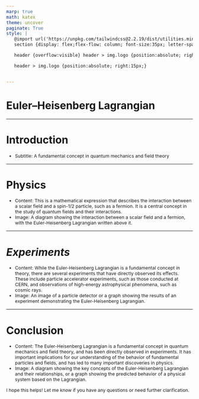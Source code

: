 ```yaml
---
marp: true
math: katex
theme: uncover
paginate: True
style: |
   @import url('https://unpkg.com/tailwindcss@2.2.19/dist/utilities.min.css');
   section {display: flex;flex-flow: column; font-size:35px; letter-spacing:1.4px;}

   header {overflow:visible} header > img.logo {position:absolute; right:15px;}

   header > img.logo {position:absolute; right:15px;}


---
```

<!-- backgroundImage: url('backgrounds/wwwatercolor (5).png') -->
<!-- _class: lead -->

 # Euler–Heisenberg Lagrangian

---
<style scoped>p,li {font-size:0.96em}</style>

 # Introduction
- Subtitle: A fundamental concept in quantum mechanics and field theory


---
<style scoped>p,li {font-size:0.92em}</style>

 # Physics

- Content: This is a mathematical expression that describes the interaction between a scalar field and a spin-1/2 particle, such as a fermion. It is a central concept in the study of quantum fields and their interactions.
- Image: A diagram showing the interaction between a scalar field and a fermion, with the Euler-Heisenberg Lagrangian written above it.

---
<style scoped>p,li {font-size:0.92em}</style>

 # _Experiments_

- Content: While the Euler-Heisenberg Lagrangian is a fundamental concept in theory, there are several experiments that have directly observed its effects. These include particle accelerator experiments, such as those conducted at CERN, and observations of high-energy astrophysical phenomena, such as cosmic rays.
- Image: An image of a particle detector or a graph showing the results of an experiment demonstrating the Euler-Heisenberg Lagrangian.

---
<style scoped>p,li {font-size:0.88em}</style>

 # **Conclusion**
- Content: The Euler-Heisenberg Lagrangian is a fundamental concept in quantum mechanics and field theory, and has been directly observed in experiments. It has important implications for our understanding of the behavior of fundamental particles and fields, and has led to many important discoveries in physics.
- Image: A diagram showing the key concepts of the Euler-Heisenberg Lagrangian and their relationships, or a graph showing the predicted behavior of a physical system based on the Lagrangian.

I hope this helps! Let me know if you have any questions or need further clarification.
